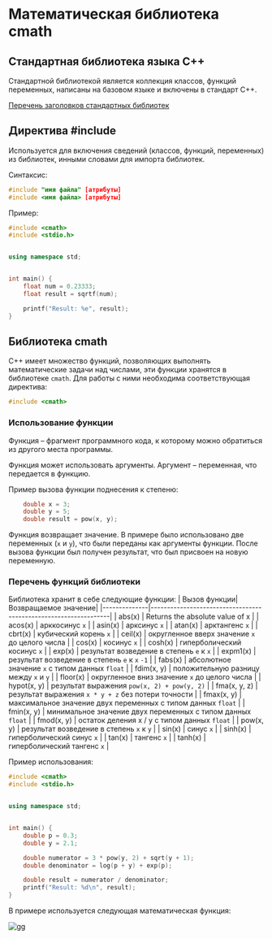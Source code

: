 # Математическая библиотека cmath
## Стандартная библиотека языка C++
Стандартной библиотекой является коллекция классов, функций переменных, написаны на базовом языке и включены в стандарт C++.

[Перечень заголовков стандартных библиотек](https://ru.cppreference.com/w/cpp/header)

## Директива \#include
Используется для включения сведений (классов, функций, переменных) из библиотек, инными словами для импорта библиотек.

Синтаксис:
```cpp
#include "имя файла" [атрибуты]  
#include <имя файла> [атрибуты]
```

Пример:
```cpp
#include <cmath>
#include <stdio.h>


using namespace std;


int main() {
    float num = 0.23333;
    float result = sqrtf(num);

    printf("Result: %e", result);
}
```

## Библиотека cmath
C++ имеет множество функций, позволяющих выполнять математические задачи над числами, эти функции хранятся в библиотеке `cmath`. Для работы с ними необходима соответствующая директива:
```cpp
#include <cmath>
```

### Использование функции
Функция – фрагмент программного кода, к которому можно обратиться из другого места программы.

Функция может использовать аргументы.
Аргумент – переменная, что передается в функцию.

Пример вызова функции поднесения к степеню:

```cpp
    double x = 3;
    double y = 5;
    double result = pow(x, y);
```

Функция возвращает значение.
В примере было использовано две переменных (`x` и `y`), что были переданы как аргументы функции.
После вызова функции был получен результат, что был присвоен на новую переменную.

### Перечень функций библиотеки

Библиотека хранит в себе следующие функции:
| Вызов функции| Возвращаемое значение|
|--------------|-----------------------------------------------------------------|
| abs(x)       | Returns the absolute value of x                                 |
| acos(x)      | арккосинус `x`                                                  |
| asin(x)      | арксинус `x`                                     |
| atan(x)      | арктангенс `x`                                     |
| cbrt(x)      | кубический корень `x`                                      |
| ceil(x)      | округленное вверх значение `х` до целого числа        |
| cos(x)       | косинус `x`                                         |
| cosh(x)      | гиперболический косинус `x`                              |
| exp(x)       | результат возведение в степень `e` к `х`                                         |
| expm1(x)     | результат возведение в степень `e` к `х` `-1`                                                  |
| fabs(x)      | абсолютное значение `x` с типом данных `float`                      |
| fdim(x, y)   | положительную разницу между `x` и `y`                 |
| floor(x)     | округленное вниз значение `х` до целого числа      |
| hypot(x, y)  | результат выражения `pow(x, 2) + pow(y, 2)` |
| fma(x, y, z) | результат выражения `x * y + z` без потери точности                         |
| fmax(x, y)   | максимальное значение двух переменных с типом данных `float`                 |
| fmin(x, y)   | минимальное значение двух переменных с типом данных `float`                    |
| fmod(x, y)   | остаток деления x / y с типом данных `float`                     |
| pow(x, y)    | результат возведение в степень `x` к `y`                         |
| sin(x)       | синус `x`                         |
| sinh(x)      | гиперболический синус `x`                   |
| tan(x)       | тангенс `x`                                 |
| tanh(x)      | гиперболический тангенс `x`    |

Пример использования:
```cpp
#include <cmath>
#include <stdio.h>


using namespace std;


int main() {
    double p = 0.3;
    double y = 2.1;

    double numerator = 3 * pow(y, 2) + sqrt(y + 1);
    double denominator = log(p + y) + exp(p);

    double result = numerator / denominator;
    printf("Result: %d\n", result);
}
```

В примере используется следующая математическая функция:

![gg](https://i.ibb.co/qBLt7Zf/image.png)
